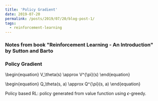 ```yaml
---
title: 'Policy Gradient'
date: 2019-07-20
permalink: /posts/2019/07/20/blog-post-1/
tags:
  - reinforcement-learning
---
```


### Notes from book "Reinforcement Learning - An Introduction" by Sutton and Barto

### Policy Gradient

\begin{equation}
V_\theta(s) \approx V^{\pi}(s)
\end{equation}

\begin{equation}
Q_\theta(s, a) \approx Q^{\pi}(s, a)
\end{equation}

Policy based RL: policy generated from value function using $\epsilon$-greedy.


